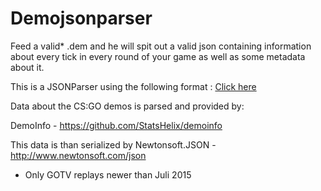 # Demojsonparser

Feed a valid* .dem and he will spit out a valid json containing information about every tick in every round of your game as well as some metadata about it.

This is a JSONParser using the following format : [Click here](https://github.com/PMatthaei/demojsonparser-csgo/blob/master/JSONFORMAT.md)

Data about the CS:GO demos is parsed and provided by:

DemoInfo - https://github.com/StatsHelix/demoinfo

This data is than serialized by Newtonsoft.JSON - http://www.newtonsoft.com/json


* Only GOTV replays newer than Juli 2015
